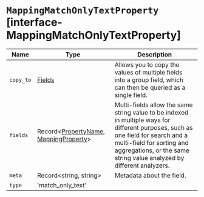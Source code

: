 # `MappingMatchOnlyTextProperty` [interface-MappingMatchOnlyTextProperty]

| Name | Type | Description |
| - | - | - |
| `copy_to` | [Fields](./Fields.md) | Allows you to copy the values of multiple fields into a group field, which can then be queried as a single field. |
| `fields` | Record<[PropertyName](./PropertyName.md), [MappingProperty](./MappingProperty.md)> | Multi-fields allow the same string value to be indexed in multiple ways for different purposes, such as one field for search and a multi-field for sorting and aggregations, or the same string value analyzed by different analyzers. |
| `meta` | Record<string, string> | Metadata about the field. |
| `type` | 'match_only_text' | &nbsp; |
